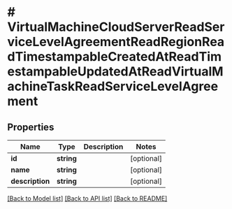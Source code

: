 # # VirtualMachineCloudServerReadServiceLevelAgreementReadRegionReadTimestampableCreatedAtReadTimestampableUpdatedAtReadVirtualMachineTaskReadServiceLevelAgreement

## Properties

Name | Type | Description | Notes
------------ | ------------- | ------------- | -------------
**id** | **string** |  | [optional]
**name** | **string** |  | [optional]
**description** | **string** |  | [optional]

[[Back to Model list]](../../README.md#models) [[Back to API list]](../../README.md#endpoints) [[Back to README]](../../README.md)
